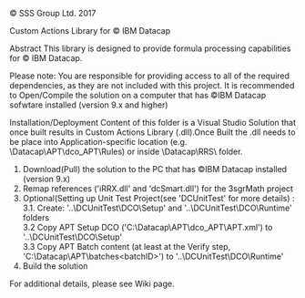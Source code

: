 © SSS Group Ltd. 2017

Custom Actions Library for © IBM Datacap

Abstract
This library is designed to provide formula processing capabilities for © IBM Datacap.

Please note: You are responsible for providing access to all of the required dependencies, as they are not included with this project. 
It is recommended to Open/Compile the solution on a computer that has ©IBM Datacap sofwtare installed (version 9.x and higher)

Installation/Deployment
Content of this folder is a Visual Studio Solution that once built results in Custom Actions Library (.dll).Once Built the .dll needs to be place into Application-specific location (e.g. \Datacap\APT\dco_APT\Rules) or inside \Datacap\RRS\ folder.

1. Download(Pull) the solution to the PC that has ©IBM Datacap installed (version 9.x)
2. Remap references ('iRRX.dll' and 'dcSmart.dll') for the 3sgrMath project
3. Optional(Setting up Unit Test Project(see 'DCUnitTest' for more details) : <br/>
3.1. Create: '..\DCUnitTest\DCO\Setup' and '..\DCUnitTest\DCO\Runtime' folders <br/>
3.2 Copy APT Setup DCO ('C:\Datacap\APT\dco_APT\APT.xml') to '..\DCUnitTest\DCO\Setup'<br/>
3.3 Copy APT Batch content (at least at the Verify step, 'C:\Datacap\APT\batches\<batchID>\') to '..\DCUnitTest\DCO\Runtime'<br/>
4. Build the solution

For additional details, please see Wiki page.
